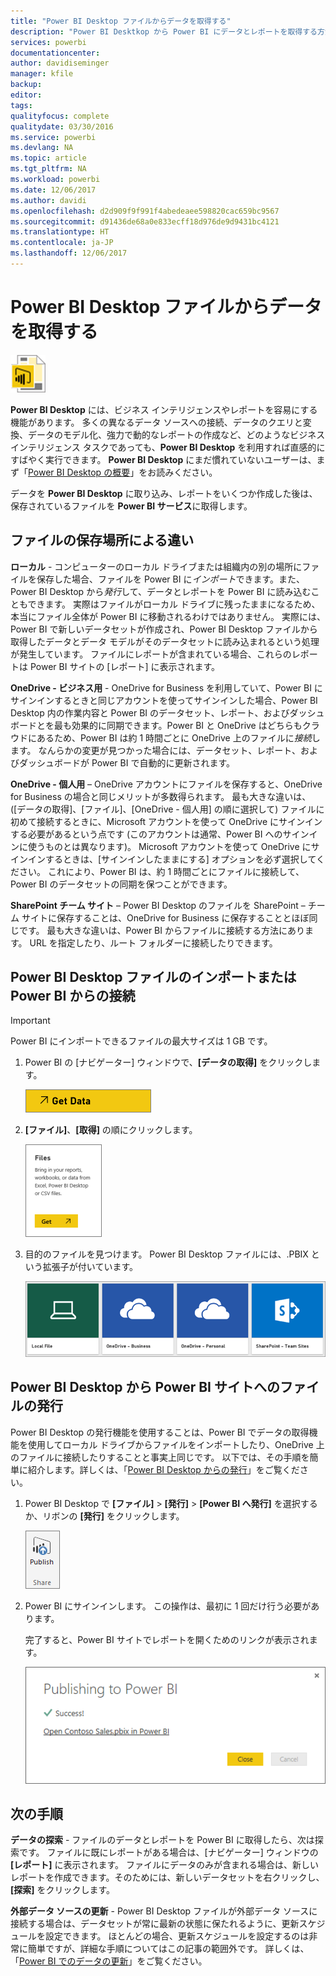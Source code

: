 ```yaml
---
title: "Power BI Desktop ファイルからデータを取得する"
description: "Power BI Desktkop から Power BI にデータとレポートを取得する方法について学習します"
services: powerbi
documentationcenter: 
author: davidiseminger
manager: kfile
backup: 
editor: 
tags: 
qualityfocus: complete
qualitydate: 03/30/2016
ms.service: powerbi
ms.devlang: NA
ms.topic: article
ms.tgt_pltfrm: NA
ms.workload: powerbi
ms.date: 12/06/2017
ms.author: davidi
ms.openlocfilehash: d2d909f9f991f4abedeaee598820cac659bc9567
ms.sourcegitcommit: d91436de68a0e833ecff18d976de9d9431bc4121
ms.translationtype: HT
ms.contentlocale: ja-JP
ms.lasthandoff: 12/06/2017
---
```

# <a name="get-data-from-power-bi-desktop-files"></a>Power BI Desktop ファイルからデータを取得する
![](media/service-desktop-files/pbid_file_icon.png)

**Power BI Desktop** には、ビジネス インテリジェンスやレポートを容易にする機能があります。 多くの異なるデータ ソースへの接続、データのクエリと変換、データのモデル化、強力で動的なレポートの作成など、どのようなビジネス インテリジェンス タスクであっても、**Power BI Desktop** を利用すれば直感的にすばやく実行できます。 **Power BI Desktop** にまだ慣れていないユーザーは、まず「[Power BI Desktop の概要](desktop-getting-started.md)」をお読みください。

データを **Power BI Desktop** に取り込み、レポートをいくつか作成した後は、保存されているファイルを **Power BI サービス**に取得します。

## <a name="where-your-file-is-saved-makes-a-difference"></a>ファイルの保存場所による違い
**ローカル** - コンピューターのローカル ドライブまたは組織内の別の場所にファイルを保存した場合、ファイルを Power BI に*インポート*できます。また、Power BI Desktop から*発行*して、データとレポートを Power BI に読み込むこともできます。 実際はファイルがローカル ドライブに残ったままになるため、本当にファイル全体が Power BI に移動されるわけではありません。 実際には、Power BI で新しいデータセットが作成され、Power BI Desktop ファイルから取得したデータとデータ モデルがそのデータセットに読み込まれるという処理が発生しています。 ファイルにレポートが含まれている場合、これらのレポートは Power BI サイトの [レポート] に表示されます。

**OneDrive - ビジネス用** - OneDrive for Business を利用していて、Power BI にサインインするときと同じアカウントを使ってサインインした場合、Power BI Desktop 内の作業内容と Power BI のデータセット、レポート、およびダッシュボードとを最も効果的に同期できます。Power BI と OneDrive はどちらもクラウドにあるため、Power BI は約 1 時間ごとに OneDrive 上のファイルに*接続*します。 なんらかの変更が見つかった場合には、データセット、レポート、およびダッシュボードが Power BI で自動的に更新されます。

**OneDrive - 個人用** – OneDrive アカウントにファイルを保存すると、OneDrive for Business の場合と同じメリットが多数得られます。 最も大きな違いは、([データの取得]、[ファイル]、[OneDrive - 個人用] の順に選択して) ファイルに初めて接続するときに、Microsoft アカウントを使って OneDrive にサインインする必要があるという点です (このアカウントは通常、Power BI へのサインインに使うものとは異なります)。 Microsoft アカウントを使って OneDrive にサインインするときは、[サインインしたままにする] オプションを必ず選択してください。 これにより、Power BI は、約 1 時間ごとにファイルに接続して、Power BI のデータセットの同期を保つことができます。

**SharePoint チーム サイト** – Power BI Desktop のファイルを SharePoint – チーム サイトに保存することは、OneDrive for Business に保存することとほぼ同じです。 最も大きな違いは、Power BI からファイルに接続する方法にあります。 URL を指定したり、ルート フォルダーに接続したりできます。

## <a name="import-or-connect-to-a-power-bi-desktop-file-from-power-bi"></a>Power BI Desktop ファイルのインポートまたは Power BI からの接続
>[!IMPORTANT]
>Power BI にインポートできるファイルの最大サイズは 1 GB です。

1. Power BI の [ナビゲーター] ウィンドウで、**[データの取得]** をクリックします。
   
   ![](media/service-desktop-files/pbid_get_data_button.png)
2. **[ファイル]**、**[取得]** の順にクリックします。
   
   ![](media/service-desktop-files/pbid_files_get.png)
3. 目的のファイルを見つけます。 Power BI Desktop ファイルには、.PBIX という拡張子が付いています。
   
   ![](media/service-desktop-files/pbid_find_your_file.png)

## <a name="publish-a-file-from-power-bi-desktop-to-your-power-bi-site"></a>Power BI Desktop から Power BI サイトへのファイルの発行
Power BI Desktop の発行機能を使用することは、Power BI でデータの取得機能を使用してローカル ドライブからファイルをインポートしたり、OneDrive 上のファイルに接続したりすることと事実上同じです。  以下では、その手順を簡単に紹介します。詳しくは、「[Power BI Desktop からの発行](desktop-upload-desktop-files.md)」をご覧ください。

1. Power BI Desktop で **[ファイル]** > **[発行]** > **[Power BI へ発行]** を選択するか、リボンの **[発行]** をクリックします。
   
   ![](media/service-desktop-files/pbid_publish.png)
2. Power BI にサインインします。 この操作は、最初に 1 回だけ行う必要があります。
   
   完了すると、Power BI サイトでレポートを開くためのリンクが表示されます。
   
   ![](media/service-desktop-files/pbid_publishing.png)

## <a name="next-steps"></a>次の手順
**データの探索** - ファイルのデータとレポートを Power BI に取得したら、次は探索です。 ファイルに既にレポートがある場合は、[ナビゲーター] ウィンドウの **[レポート]** に表示されます。 ファイルにデータのみが含まれる場合は、新しいレポートを作成できます。そのためには、新しいデータセットを右クリックし、**[探索]** をクリックします。

**外部データ ソースの更新** - Power BI Desktop ファイルが外部データ ソースに接続する場合は、データセットが常に最新の状態に保たれるように、更新スケジュールを設定できます。 ほとんどの場合、更新スケジュールを設定するのは非常に簡単ですが、詳細な手順についてはこの記事の範囲外です。 詳しくは、「[Power BI でのデータの更新](refresh-data.md)」をご覧ください。

